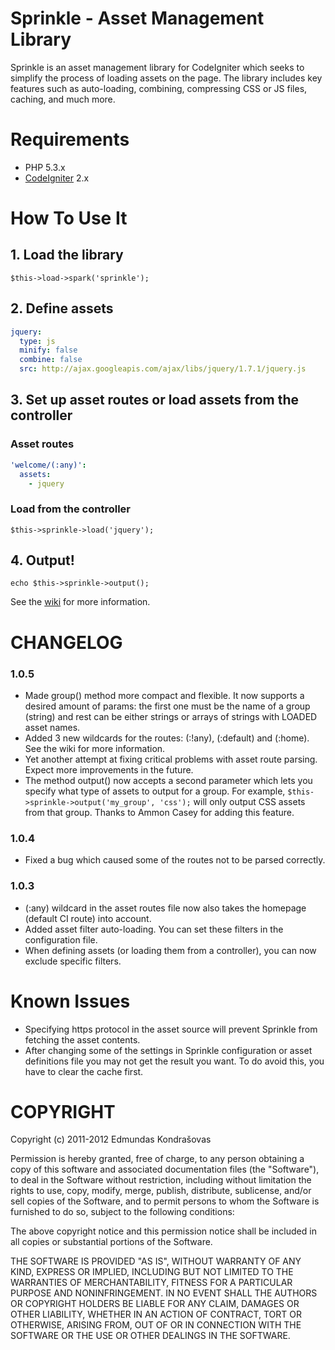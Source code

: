 # Sprinkle - Asset Management Library

Sprinkle is an asset management library for CodeIgniter which seeks to simplify the process of loading assets on the page. The library includes key features such as auto-loading, combining, compressing CSS or JS files, caching, and much more.

# Requirements

* PHP 5.3.x
* [CodeIgniter](http://codeigniter.com/) 2.x

# How To Use It

## 1. Load the library

`$this->load->spark('sprinkle');`

## 2. Define assets

```yaml
jquery:
  type: js
  minify: false
  combine: false
  src: http://ajax.googleapis.com/ajax/libs/jquery/1.7.1/jquery.js
```

## 3. Set up asset routes or load assets from the controller

### Asset routes

```yaml
'welcome/(:any)':
  assets:
    - jquery
```

### Load from the controller

`$this->sprinkle->load('jquery');`

## 4. Output!

```
echo $this->sprinkle->output();
```

See the [wiki](https://github.com/edmundask/Sprinkle/wiki) for more information.

# CHANGELOG

### 1.0.5

* Made group() method more compact and flexible. It now supports a desired amount of params: the first one must be the name of a group (string) and rest can be either strings or arrays of strings with LOADED asset names.
* Added 3 new wildcards for the routes: (:!any), (:default) and (:home). See the wiki for more information.
* Yet another attempt at fixing critical problems with asset route parsing. Expect more improvements in the future.
* The method output() now accepts a second parameter which lets you specify what type of assets to output for a group. For example, `$this->sprinkle->output('my_group', 'css');` will only output CSS assets from that group. Thanks to Ammon Casey for adding this feature.

### 1.0.4

* Fixed a bug which caused some of the routes not to be parsed correctly.

### 1.0.3

* (:any) wildcard in the asset routes file now also takes the homepage (default CI route) into account.
* Added asset filter auto-loading. You can set these filters in the configuration file.
* When defining assets (or loading them from a controller), you can now exclude specific filters.

# Known Issues

* Specifying https protocol in the asset source will prevent Sprinkle from fetching the asset contents.
* After changing some of the settings in Sprinkle configuration or asset definitions file you may not get the result you want. To do avoid this, you have to clear the cache first.

# COPYRIGHT

Copyright (c) 2011-2012 Edmundas Kondrašovas

Permission is hereby granted, free of charge, to any person obtaining a copy 
of this software and associated documentation files (the "Software"), to deal 
in the Software without restriction, including without limitation the rights 
to use, copy, modify, merge, publish, distribute, sublicense, and/or sell 
copies of the Software, and to permit persons to whom the Software is 
furnished to do so, subject to the following conditions:

The above copyright notice and this permission notice shall be included in 
all copies or substantial portions of the Software.

THE SOFTWARE IS PROVIDED "AS IS", WITHOUT WARRANTY OF ANY KIND, EXPRESS OR 
IMPLIED, INCLUDING BUT NOT LIMITED TO THE WARRANTIES OF MERCHANTABILITY, 
FITNESS FOR A PARTICULAR PURPOSE AND NONINFRINGEMENT. IN NO EVENT SHALL THE 
AUTHORS OR COPYRIGHT HOLDERS BE LIABLE FOR ANY CLAIM, DAMAGES OR OTHER 
LIABILITY, WHETHER IN AN ACTION OF CONTRACT, TORT OR OTHERWISE, ARISING FROM, 
OUT OF OR IN CONNECTION WITH THE SOFTWARE OR THE USE OR OTHER DEALINGS IN 
THE SOFTWARE.

